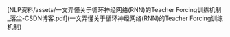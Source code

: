 [NLP资料/assets/一文弄懂关于循环神经网络(RNN)的Teacher Forcing训练机制_落尘-CSDN博客.pdf](一文弄懂关于循环神经网络(RNN)的Teacher Forcing训练机制)